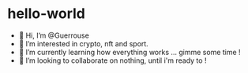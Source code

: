 # hello-world

- 👋 Hi, I’m @Guerrouse
- 👀 I’m interested in crypto, nft and sport.
- 🌱 I’m currently learning how everything works ... gimme some time !
- 💞️ I’m looking to collaborate on nothing, until i'm ready to !
